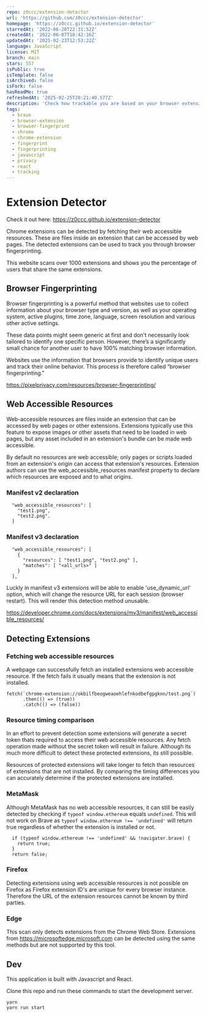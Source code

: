 ```yaml
---
repo: z0ccc/extension-detector
url: 'https://github.com/z0ccc/extension-detector'
homepage: 'https://z0ccc.github.io/extension-detector'
starredAt: '2022-06-20T22:31:52Z'
createdAt: '2022-06-07T18:42:16Z'
updatedAt: '2025-02-23T12:53:22Z'
language: JavaScript
license: MIT
branch: main
stars: 557
isPublic: true
isTemplate: false
isArchived: false
isFork: false
hasReadMe: true
refreshedAt: '2025-02-25T20:21:40.577Z'
description: 'Check how trackable you are based on your browser extensions. '
tags:
  - brave
  - browser-extension
  - browser-fingerprint
  - chrome
  - chrome-extension
  - fingerprint
  - fingerprinting
  - javascript
  - privacy
  - react
  - tracking
---
```


# Extension Detector

Check it out here: https://z0ccc.github.io/extension-detector

Chrome extensions can be detected by fetching their web accessible resources. These are files inside an extension that can be accessed by web pages. The detected extensions can be used to track you through browser fingerprinting.

This website scans over 1000 extensions and shows you the percentage of users that share the same extensions.

## Browser Fingerprinting

Browser fingerprinting is a powerful method that websites use to collect information about your browser type and version, as well as your operating system, active plugins, time zone, language, screen resolution and various other active settings.

These data points might seem generic at first and don’t necessarily look tailored to identify one specific person. However, there’s a significantly small chance for another user to have 100% matching browser information.

Websites use the information that browsers provide to identify unique users and track their online behavior. This process is therefore called “browser fingerprinting.”

https://pixelprivacy.com/resources/browser-fingerprinting/

## Web Accessible Resources

Web-accessible resources are files inside an extension that can be accessed by web pages or other extensions. Extensions typically use this feature to expose images or other assets that need to be loaded in web pages, but any asset included in an extension's bundle can be made web accessible.

By default no resources are web accessible; only pages or scripts loaded from an extension's origin can access that extension's resources. Extension authors can use the web_accessible_resources manifest property to declare which resources are exposed and to what origins.

### Manifest v2 declaration

```
  "web_accessible_resources": [
    "test1.png",
    "test2.png".
  ]
```

### Manifest v3 declaration

```
  "web_accessible_resources": [
    {
      "resources": [ "test1.png", "test2.png" ],
      "matches": [ "<all_urls>" ]
    }
  ],
```

Luckly in manifest v3 extensions will be able to enable 'use_dynamic_url' option, which will change the resource URL for each session (browser restart). This will render this detection method unusable.

https://developer.chrome.com/docs/extensions/mv3/manifest/web_accessible_resources/

## Detecting Extensions

### Fetching web accessible resources

A webpage can successfully fetch an installed extensions web accessible resource. If the fetch fails it usually means that the extension is not installed.

```
fetch(`chrome-extension://okbilfbeogweaoehlefnkodbefgpgknn/test.png`)
      .then(() => (true))
      .catch(() => (false))
```

### Resource timing comparison

In an effort to prevent detection some extensions will generate a secret token thats required to access their web accessible resources. Any fetch operation made without the secret token will result in failure. Although its much more difficult to detect these protected extensions, its still possible.

Resources of protected extensions will take longer to fetch than resources of extensions that are not installed. By comparing the timing differences you can accurately determine if the protected extensions are installed.

### MetaMask

Although MetaMask has no web accessible resources, it can still be easily detected by checking if `typeof window.ethereum` equals `undefined`. This will not work on Brave as `typeof window.ethereum !== 'undefined'` will return true regardless of whether the extension is installed or not.

```
  if (typeof window.ethereum !== 'undefined' && !navigator.brave) {
    return true;
  }
  return false;
```

### Firefox

Detecting extensions using web accessible resources is not possible on Firefox as Firefox extension ID's are unique for every browser instance. Therefore the URL of the extension resources cannot be known by third parties.

### Edge

This scan only detects extensions from the Chrome Web Store. Extensions from https://microsoftedge.microsoft.com can be detected using the same methods but are not supported by this tool.

## Dev

This application is built with Javascript and React.

Clone this repo and run these commands to start the development server.

```
yarn
yarn run start
```
